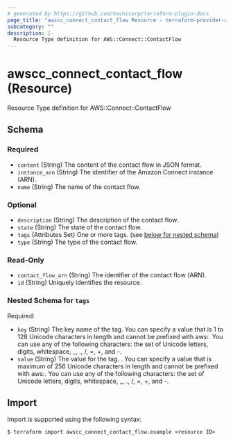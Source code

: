 ```yaml
---
# generated by https://github.com/hashicorp/terraform-plugin-docs
page_title: "awscc_connect_contact_flow Resource - terraform-provider-awscc"
subcategory: ""
description: |-
  Resource Type definition for AWS::Connect::ContactFlow
---
```


# awscc_connect_contact_flow (Resource)

Resource Type definition for AWS::Connect::ContactFlow



<!-- schema generated by tfplugindocs -->
## Schema

### Required

- `content` (String) The content of the contact flow in JSON format.
- `instance_arn` (String) The identifier of the Amazon Connect instance (ARN).
- `name` (String) The name of the contact flow.

### Optional

- `description` (String) The description of the contact flow.
- `state` (String) The state of the contact flow.
- `tags` (Attributes Set) One or more tags. (see [below for nested schema](#nestedatt--tags))
- `type` (String) The type of the contact flow.

### Read-Only

- `contact_flow_arn` (String) The identifier of the contact flow (ARN).
- `id` (String) Uniquely identifies the resource.

<a id="nestedatt--tags"></a>
### Nested Schema for `tags`

Required:

- `key` (String) The key name of the tag. You can specify a value that is 1 to 128 Unicode characters in length and cannot be prefixed with aws:. You can use any of the following characters: the set of Unicode letters, digits, whitespace, _, ., /, =, +, and -.
- `value` (String) The value for the tag. . You can specify a value that is maximum of 256 Unicode characters in length and cannot be prefixed with aws:. You can use any of the following characters: the set of Unicode letters, digits, whitespace, _, ., /, =, +, and -.

## Import

Import is supported using the following syntax:

```shell
$ terraform import awscc_connect_contact_flow.example <resource ID>
```
